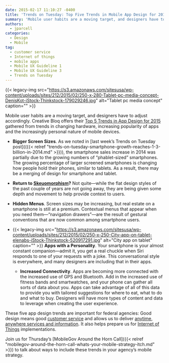 ```yaml
---
date: 2015-02-17 11:10:27 -0400
title: 'Trends on Tuesday: Top Five Trends in Mobile App Design for 2015'
summary: 'Mobile user habits are a moving target, and designers have to adjust accordingly. Creative Bloq offers their Top 5 Trends in App Design for 2015 gathered from trends in changing hardware, increasing popularity of apps and the increasingly personal nature of mobile devices. Bigger Screen Sizes. As we noted in last week&rsquo;s Trends on Tuesday'
authors:
  - jparcell
categories:
  - Design
  - Mobile
tag:
  - customer service
  - Internet of things
  - mobile apps
  - Mobile UX Guideline 1
  - Mobile UX Guideline 3
  - Trends on Tuesday
---
```


{{< legacy-img src="https://s3.amazonaws.com/sitesusa/wp-content/uploads/sites/212/2015/02/250-x-280-Tablet-pc-media-concept-DenisKot-iStock-Thinkstock-179029246.jpg" alt="Tablet pc media concept" caption="" >}} 

Mobile user habits are a moving target, and designers have to adjust accordingly. Creative Bloq offers their [Top 5 Trends in App Design for 2015](http://www.creativebloq.com/app-design/top-5-trends-app-design-2015-11514018) gathered from trends in changing hardware, increasing popularity of apps and the increasingly personal nature of mobile devices.

  * **Bigger Screen Sizes**. As we noted in [last week’s Trends on Tuesday post](({{< relref "trends-on-tuesday-smartphone-growth-reaches-1-3-billion-in-2014.md" >}})), the smartphone sales increase in 2014 was partially due to the growing numbers of “phablet-sized” smartphones. The growing percentage of larger screened smartphones is changing how people hold their phones, similar to tablets. As a result, there may be a merging of design for smartphone and tablet.
  * **Return to [Skeuomorphism](http://www.techopedia.com/definition/28955/skeuomorphism)?** Not quite—while the flat design styles of the past couple of years are not going away, they are being given some depth and movement to help provide context to users.
  * **Hidden Menus**. Screen sizes may be increasing, but real estate on a smartphone is still at a premium. Contextual menus that appear when you need them—“navigation drawers”—are the result of gestural conventions that are now common among smartphone users.
  * {{< legacy-img src="https://s3.amazonaws.com/sitesusa/wp-content/uploads/sites/212/2015/02/250-x-250-City-app-on-tablet-elenabs-iStock-Thinkstock-520917291.jpg" alt="City app on tablet" caption="" >}} 
    **Apps with a Personality**. Your smartphone is your almost constant companion—admit it, you get a real chuckle when Siri responds to one of your requests with a joke. This conversational style is everywhere, and many designers are including that in their apps.</li> 
    
      * **Increased Connectivity**. Apps are becoming more connected with the increased use of GPS and Bluetooth. Add in the increased use of fitness bands and smartwatches, and your phone can gather all sorts of data about you. Apps can take advantage of all of this data to provide you with tailored suggestions for where to eat, what to do and what to buy. Designers will have more types of content and data to leverage when creating the user experience.</ul> 
    
    These five app design trends are important for federal agencies: Good design means good [customer service](https://www.WHATEVER/2015/01/12/15-government-customer-service-trends-for-2015/ "15 Government Customer Service Trends for 2015") and allows us to deliver [anytime, anywhere services and information](https://www.WHATEVER/2015/01/29/how-government-will-accelerate-anytime-anywhere-services-and-information-in-2015/ "How Government will Accelerate Anytime, Anywhere Services and Information in 2015"). It also helps prepare us for [Internet of Things](https://www.WHATEVER/2014/10/31/whats-happening-with-the-internet-of-things/ "What’s Happening with the Internet of Things?") implementations.
    
    Join us for Thursday&#8217;s [MobileGov Around the Horn Call]({{< relref "mobilegov-around-the-horn-call-whats-your-mobile-strategy-itch.md" >}}) to talk about ways to include these trends in your agency&#8217;s mobile strategy.